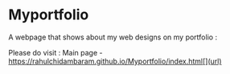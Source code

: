 # Myportfolio
 A webpage that shows about my web designs on my portfolio :

Please do visit :
 Main page - https://rahulchidambaram.github.io/Myportfolio/index.html[](url)
 
